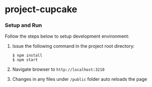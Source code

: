 # project-cupcake

### Setup and Run

Follow the steps below to setup development environment:

1. Issue the following command in the project root directory:

    ```
    $ npm install
    $ npm start
    ```

2. Navigate browser to `http://localhost:3210`

3. Changes in any files under `/public` folder auto reloads the page
